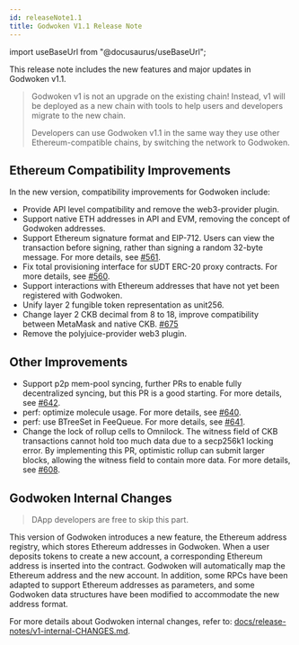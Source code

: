 ```yaml
---
id: releaseNote1.1
title: Godwoken V1.1 Release Note
---
```

import useBaseUrl from "@docusaurus/useBaseUrl";

This release note includes the new features and major updates in Godwoken v1.1.

> Godwoken v1 is not an upgrade on the existing chain! Instead, v1 will be deployed as a new chain with tools to help users and developers migrate to the new chain.
>
> Developers can use Godwoken v1.1 in the same way they use other Ethereum-compatible chains, by switching the network to Godwoken. 

## Ethereum Compatibility Improvements

In the new version, compatibility improvements for Godwoken include:

- Provide API level compatibility and remove the web3-provider plugin.
- Support native ETH addresses in API and EVM, removing the concept of Godwoken addresses.
- Support Ethereum signature format and EIP-712. Users can view the transaction before signing, rather than signing a random 32-byte message. For more details, see [#561](https://github.com/godwokenrises/godwoken/pull/561).
- Fix total provisioning interface for sUDT ERC-20 proxy contracts. For more details, see [#560](https://github.com/godwokenrises/godwoken/pull/560).
- Support interactions with Ethereum addresses that have not yet been registered with Godwoken.
- Unify layer 2 fungible token representation as unit256.
- Change layer 2 CKB decimal from 8 to 18, improve compatibility between MetaMask and native CKB. [#675](https://github.com/godwokenrises/godwoken/pull/675)
- Remove the polyjuice-provider web3 plugin.

## Other Improvements

- Support p2p mem-pool syncing, further PRs to enable fully decentralized syncing, but this PR is a good starting. For more details, see [#642](https://github.com/godwokenrises/godwoken/pull/642).
- perf: optimize molecule usage. For more details, see [#640](https://github.com/godwokenrises/godwoken/pull/640).
- perf: use BTreeSet in FeeQueue. For more details, see [#641](https://github.com/godwokenrises/godwoken/pull/641).
- Change the lock of rollup cells to Omnilock. The witness field of CKB transactions cannot hold too much data due to a secp256k1 locking error. By implementing this PR, optimistic rollup can submit larger blocks, allowing the witness field to contain more data. For more details, see [#608](https://github.com/godwokenrises/godwoken/pull/608).


## Godwoken Internal Changes

> DApp developers are free to skip this part.
> 

This version of Godwoken introduces a new feature, the Ethereum address registry, which stores Ethereum addresses in Godwoken. When a user deposits tokens to create a new account, a corresponding Ethereum address is inserted into the contract. Godwoken will automatically map the Ethereum address and the new account. In addition, some RPCs have been adapted to support Ethereum addresses as parameters, and some Godwoken data structures have been modified to accommodate the new address format.

For more details about Godwoken internal changes, refer to: [docs/release-notes/v1-internal-CHANGES.md](https://github.com/godwokenrises/godwoken/blob/72b6728e4315ab581282685cffe75cdbfe38670c/docs/release-notes/v1-internal-CHANGES.md).
